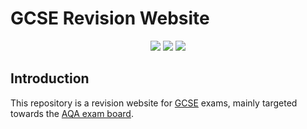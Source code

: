 # GCSE Revision Website

<p align="center">
<img src="https://api.dependabot.com/badges/status?host=github&repo=davwheat/GCSE-Revision-Website" />
<img src="https://github.com/davwheat/GCSE-Revision-Website/workflows/Build/badge.svg" />
<img src="https://api.codacy.com/project/badge/Grade/8bfe78d108304929b6c0934dad2ab914" />
</p>

## Introduction

This repository is a revision website for [GCSE](https://en.wikipedia.org/wiki/General_Certificate_of_Secondary_Education) exams, mainly targeted towards the [AQA exam board](https://www.aqa.org.uk).
